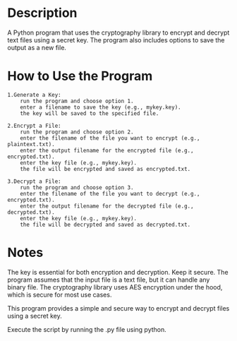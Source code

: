 # Description

A Python program that uses the cryptography library to encrypt and decrypt text files using a secret key. The program also includes options to save the output as a new file.

# How to Use the Program

    1.Generate a Key:
        run the program and choose option 1.
        enter a filename to save the key (e.g., mykey.key).
        the key will be saved to the specified file.

    2.Encrypt a File:
        run the program and choose option 2.
        enter the filename of the file you want to encrypt (e.g., plaintext.txt).
        enter the output filename for the encrypted file (e.g., encrypted.txt).
        enter the key file (e.g., mykey.key).
        the file will be encrypted and saved as encrypted.txt.

    3.Decrypt a File:
        run the program and choose option 3.
        enter the filename of the file you want to decrypt (e.g., encrypted.txt).
        enter the output filename for the decrypted file (e.g., decrypted.txt).
        enter the key file (e.g., mykey.key).
        the file will be decrypted and saved as decrypted.txt.

# Notes

The key is essential for both encryption and decryption. Keep it secure.
The program assumes that the input file is a text file, but it can handle any binary file.
The cryptography library uses AES encryption under the hood, which is secure for most use cases.

This program provides a simple and secure way to encrypt and decrypt files using a secret key.

Execute the script by running the .py file using python. 
